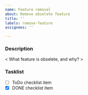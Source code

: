 ```yaml
---
name: Feature removal
about: Remove obselete feature
title: ''
labels: remove-feature
assignees: ''

---
```


### Description
< What feature is obselete, and why? >

### Tasklist
- [ ] ToDo checklist item
- [x] DONE checklist item
